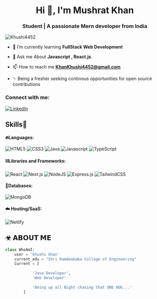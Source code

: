 

<h1 align="center">Hi 👋, I'm Mushrat Khan</h1>
<h3 align="center">Student | A passionate Mern developer from India</h3>



<p align="left"> <img src="https://komarev.com/ghpvc/?username=Khushi4452&label=Profile%20views&color=0e75b6&style=flat" alt="Khushi4452" /> </p>

- 🌱 I’m currently learning **FullStack  Web Development**

- 💬 Ask me About **Javascript , React.js**.

- 📫 How to reach me  **KhanKhushi4452@gmail.com**
  
- ✨ Being a fresher seeking continous opportunities for open source contributions


<h3 align="left">Connect with me:</h3>
<p align="left">
<a href="https://www.linkedin.com/in/Mushrat khan/" target="_blank">
    <img alt="LinkedIn" src="https://img.shields.io/badge/linkedin-%230077B5.svg?style=for-the-badge&logo=linkedin&logoColor=white"/>
  </a>
</p>

<!-- Skills Section -->
<h2 align="left">Skills🚀</h2>

<!-- Languages -->
#### 🔥Languages:
<div>
  <img alt="HTML5" src="https://img.shields.io/badge/html5-%23E34F26.svg?style=for-the-badge&logo=html5&logoColor=white" />
  <img alt="CSS3" src="https://img.shields.io/badge/css3-%231572B6.svg?style=for-the-badge&logo=css3&logoColor=white" />	
  <img alt="Java" src="https://img.shields.io/badge/java-%23ED8B00.svg?style=for-the-badge&logo=java&logoColor=white"/>
  <img alt="Javascript" src="https://img.shields.io/badge/javascript-%23323330.svg?style=for-the-badge&logo=javascript&logoColor=%23F7DF1E"/>	
  <img alt="TypeScript" src="https://img.shields.io/badge/typescript-%23007ACC.svg?style=for-the-badge&logo=typescript&logoColor=white"/>
</div>

<!-- Libraries and Frameworks -->
#### ⛓️Libraries and Frameworks:
<div>
  <img alt="React" src="https://img.shields.io/badge/react-%2320232a.svg?style=for-the-badge&logo=react&logoColor=%2361DAFB"/>
  <img alt="Next.js" src="https://img.shields.io/badge/Next-black?style=for-the-badge&logo=next.js&logoColor=white"/>
  <img alt="NodeJS" src="https://img.shields.io/badge/node.js-6DA55F?style=for-the-badge&logo=node.js&logoColor=white"/>
  <img alt="Express.js" src="https://img.shields.io/badge/express.js-%23404d59.svg?style=for-the-badge&logo=express&logoColor=%2361DAFB"/>
  <img alt="TailwindCSS" src="https://img.shields.io/badge/tailwindcss-%2338B2AC.svg?style=for-the-badge&logo=tailwind-css&logoColor=white"/>
</div>

<!-- Databases -->
#### 🧵Databases:
<div>
  <img alt="MongoDB" src="https://img.shields.io/badge/MongoDB-%234ea94b.svg?style=for-the-badge&logo=mongodb&logoColor=white"/>
  
</div>

<!-- Hosting/SaaS -->
#### ☁️ Hosting/SaaS:
<div>
  <img alt="Netlify" src="https://img.shields.io/badge/netlify-%23000000.svg?style=for-the-badge&logo=netlify&logoColor=#00C7B7"/>
 
</div>








## ☣ 𝗔𝗕𝗢𝗨𝗧 𝗠𝗘
```python
class WhoAmI:
	user = 'khushi khan'
   	current_edu = "Shri Ramdeobaba College of Engineering"
   	Current = [
   			
   			'Java Developer',
   			'Web Developer'
                        
   			'Being up all Night chasing that ONE BUG...'
   		]
   ```
  
